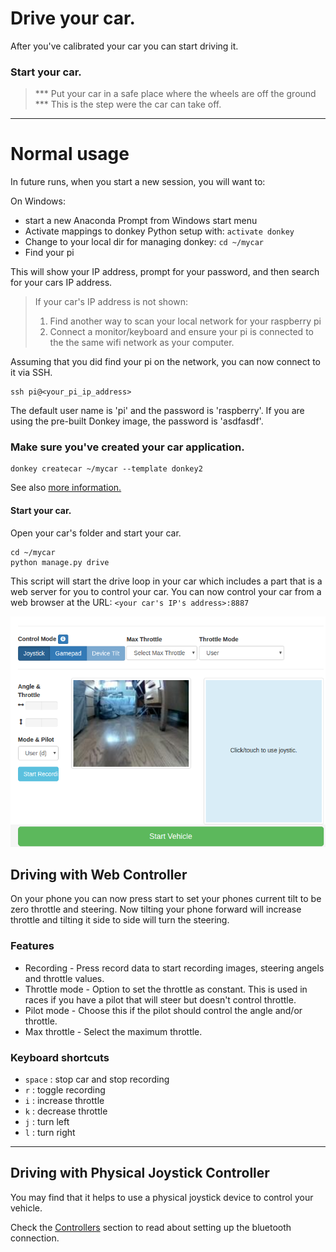 # Drive your car.

After you've calibrated your car you can start driving it.

### Start your car.

> *** Put your car in a safe place where the wheels are off the ground ***
This is the step were the car can take off.

---
# Normal usage
In future runs, when you start a new session, you will want to:

On Windows:

* start a new Anaconda Prompt from Windows start menu
* Activate mappings to donkey Python setup with: ```activate donkey```
* Change to your local dir for managing donkey: ```cd ~/mycar```
* Find your pi



This will show your IP address, prompt for your password, and then search
for your cars IP address.

> If your car's IP address is not shown:
>
> 1. Find another way to scan your local network for your raspberry pi
> 2. Connect a monitor/keyboard and ensure your pi is connected to the the same wifi network as your computer.


Assuming that you did find your pi on the network, you can now connect to it via SSH.

```
ssh pi@<your_pi_ip_address>
```

The default user name is 'pi' and the password is 'raspberry'.  If you are using the pre-built Donkey image, the password is 'asdfasdf'.


### Make sure you've created your car application.
```
donkey createcar ~/mycar --template donkey2
```

See also [more information.](/utility/donkey/#create-car)

#### Start your car.
Open your car's folder and start your car.
```
cd ~/mycar
python manage.py drive
```

This script will start the drive loop in your car which includes a part that
is a web server for you to control your car. You can now control your car
from a web browser at the URL: `<your car's IP's address>:8887`

![drive UI](../assets/drive_UI.png)

## Driving with Web Controller
On your phone you can now press start to set your phones current tilt to be
zero throttle and steering. Now tilting your phone forward will increase throttle and tilting it side to side will turn the steering.


### Features
* Recording - Press record data to start recording images, steering angels and throttle values.
* Throttle mode - Option to set the throttle as constant. This is used in
races if you have a pilot that will steer but doesn't control throttle.
* Pilot mode - Choose this if the pilot should control the angle and/or throttle.
* Max throttle - Select the maximum throttle.

### Keyboard shortcuts
* `space` : stop car and stop recording
* `r` : toggle recording
* `i` : increase throttle
* `k` : decrease throttle
* `j` : turn left
* `l` : turn right

----

## Driving with Physical Joystick Controller

You may find that it helps to use a physical joystick device to control your vehicle.

Check the [Controllers](/parts/controllers/#physical-joystick-controller) section to read about setting up the bluetooth connection.

